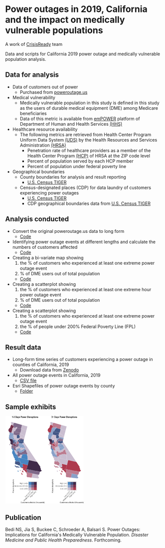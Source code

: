 # Power outages in 2019, California and the impact on medically vulnerable populations


A work of [CrisisReady](https://www.crisisready.io/) team

Data and scripts for California 2019 power outage and medically vulnerable population analysis.

## Data for analysis
- Data of customers out of power
  - Purchased from [poweroutage.us](https://poweroutage.us/)
- Medical vulnerability
  - Medically vulnerable population in this study is defined in this study as the users of durable medical equipment (DME) among Medicare beneficiaries
  - Data of this metric is available from [emPOWER](https://empowerprogram.hhs.gov/) platform of Department of Human and Health Services [(HHS)](https://www.hhs.gov/)
- Healthcare resource availability
  - The following metrics are retrieved from Health Center Program Uniform Data System [(UDS)](https://data.hrsa.gov/tools/data-reporting/program-data) by the Health Resources and Services Administration [(HRSA)](https://www.hrsa.gov/)
    - Penetration rate of healthcare providers as a member of the Health Center Program [(HCP)](https://bphc.hrsa.gov/) of HRSA at the ZIP code level
    - Percent of population served by each HCP member
    - Percent of population under federal poverty line
- Geographical boundaries
  - County boundaries for analysis and result reporting
    - [U.S. Census TIGER](https://www.census.gov/geographies/mapping-files/time-series/geo/tiger-line-file.html)
  - Census-designated places (CDP) for data laundry of customers experiencing power outages
    - [U.S. Census TIGER](https://www.census.gov/geographies/mapping-files/time-series/geo/tiger-line-file.html)
    - CDP geographical boundaries data from [U.S. Census TIGER](https://www2.census.gov/geo/tiger/TIGER_RD18/LAYER/PLACE/tl_rd22_06_place.zip)

## Analysis conducted
- Convert the original poweroutage.us data to long form
  - [Code](https://github.com/jiashenyue/ca-poweroutage-medical-vulnerable-pop/blob/main/code/00_long_form_data_gen.nb.html)
- Identifying power outage events at different lengths and calculate the numbers of customers affected
  - [Code](https://github.com/jiashenyue/ca-poweroutage-medical-vulnerable-pop/blob/main/code/01_generate_outage_events.nb.html)
- Creating a bi-variate map showing
  1. the % of customers who experienced at least one extreme power outage event
  2. % of DME users out of total population
  - [Code](https://github.com/jiashenyue/ca-poweroutage-medical-vulnerable-pop/blob/main/code/04_bivariate_county_map.nb.html)
- Creating a scatterplot showing
  1. the % of customers who experienced at least one extreme hour power outage event
  2. % of DME users out of total population
  - [Code](https://github.com/jiashenyue/ca-poweroutage-medical-vulnerable-pop/blob/main/code/05_scatterplot_extreme_events_medically_vulnerables.nb.html)
- Creating a scatterplot showing
  1. the % of customers who experienced at least one extreme power outage event
  2. the % of people under 200% Federal Poverty Line (FPL)
  - [Code](https://github.com/jiashenyue/ca-poweroutage-medical-vulnerable-pop/blob/main/code/06_scatterplot_extreme_events_low_income.nb.html)

## Result data
- Long-form time series of customers experiencing a power outage in counties of California, 2019
  - Download data from [Zenodo](https://zenodo.org/records/10198709)
- All power outage events in California, 2019
  - [CSV file](https://github.com/jiashenyue/ca-poweroutage-medical-vulnerable-pop/blob/main/result/power-outage-events/ca_pct_household_oop_new_def.csv)
- Esri Shapefiles of power outage events by county
  - [Folder](https://github.com/jiashenyue/ca-poweroutage-medical-vulnerable-pop/tree/main/result/shapefile-power-outage-diff-length)

## Sample exhibits

<img src="https://github.com/jiashenyue/ca-poweroutage-medical-vulnerable-pop/blob/main/plot/01_bivariate_map_3day_cutoff.png" alt="outage map" width="50%">

## Publication

Bedi NS, Jia S, Buckee C, Schroeder A, Balsari S. Power Outages: Implications for California's Medically Vulnerable Population. *Disaster Medicine and Public Health Preparedness*.
Forthcoming.

